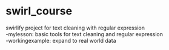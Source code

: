 # swirl_course
swirlify project for text cleaning with regular expression <br />
-mylesson: basic tools for text cleaning and regular expression <br />
-workingexample: expand to real world data 
